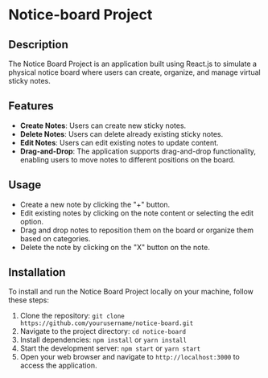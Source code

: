 # Notice-board Project

## Description

The Notice Board Project is an application built using React.js to simulate a physical notice board where users can create, organize, and manage virtual sticky notes.

## Features

- **Create Notes**: Users can create new sticky notes.
- **Delete Notes**: Users can delete already existing sticky notes.
- **Edit Notes**: Users can edit existing notes to update content.
- **Drag-and-Drop**: The application supports drag-and-drop functionality, enabling users to move notes to different positions on the board.

## Usage

- Create a new note by clicking the "+" button.
- Edit existing notes by clicking on the note content or selecting the edit option.
- Drag and drop notes to reposition them on the board or organize them based on categories.
- Delete the note by clicking on the "X" button on the note.

## Installation

To install and run the Notice Board Project locally on your machine, follow these steps:

1. Clone the repository: `git clone https://github.com/yourusername/notice-board.git`
2. Navigate to the project directory: `cd notice-board`
3. Install dependencies: `npm install` or `yarn install`
4. Start the development server: `npm start` or `yarn start`
5. Open your web browser and navigate to `http://localhost:3000` to access the application.

